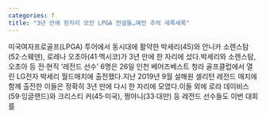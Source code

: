 ```yaml
---
categories: f
title: "3년 만에 한자리 모인 LPGA 전설들…예전 추억 새록새록"
---
```

미국여자프로골프(LPGA) 투어에서 동시대에 활약한 박세리(45)와 안니카 소렌스탐(52·스웨덴), 로레나 오초아(41·멕시코)가 3년 만에 한 자리에 섰다.박세리와 소렌스탐, 오초아 등 전·현직 ‘레전드 선수’ 6명은 26일 인천 베어즈베스트 청라 골프클럽에서 열린 LG전자 박세리 월드매치에 출전했다.지난 2019년 9월 설해원 셀리턴 레전드 매치에 함께 출전한 이들은 정확히 3년 만에 다시 한 자리에 모였다.이들 외에 로라 데이비스(59·잉글랜드)와 크리스티 커(45·미국), 쩡야니(33·대만) 등 레전드 선수들도 이번 대회를
